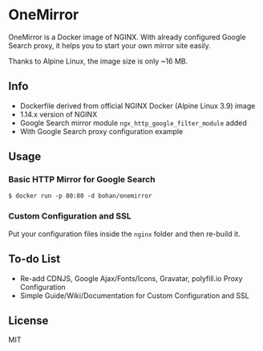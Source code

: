 # OneMirror

OneMirror is a Docker image of NGINX. With already configured Google Search proxy, it helps you to start your own mirror site easily.

Thanks to Alpine Linux, the image size is only ~16 MB. 

## Info

 * Dockerfile derived from official NGINX Docker (Alpine Linux 3.9) image
 * 1.14.x version of NGINX
 * Google Search mirror module `ngx_http_google_filter_module` added
 * With Google Search proxy configuration example

## Usage

### Basic HTTP Mirror for Google Search

    $ docker run -p 80:80 -d bohan/onemirror
    
### Custom Configuration and SSL

Put your configuration files inside the `nginx` folder and then re-build it.

## To-do List

 * Re-add CDNJS, Google Ajax/Fonts/Icons, Gravatar, polyfill.io Proxy Configuration
 * Simple Guide/Wiki/Documentation for Custom Configuration and SSL

## License

MIT
